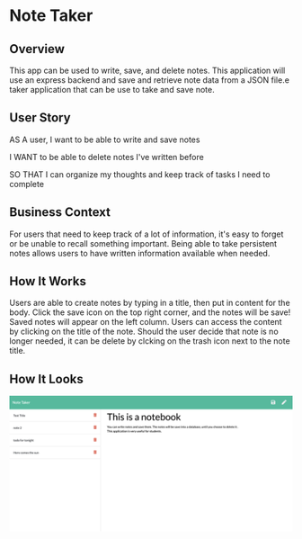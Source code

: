 # Note Taker

## Overview
This app can be used to write, save, and delete notes. This application will use an express backend and save and retrieve note data from a JSON file.e taker application that can be use to take and save note.

## User Story

AS A user, I want to be able to write and save notes

I WANT to be able to delete notes I've written before

SO THAT I can organize my thoughts and keep track of tasks I need to complete

## Business Context

For users that need to keep track of a lot of information, it's easy to forget or be unable to recall something important. Being able to take persistent notes allows users to have written information available when needed.

## How It Works 

Users are able to create notes by typing in a title, then put in content for the body. Click the save icon on the top right corner, and the notes will be save!
Saved notes will appear on the left column. Users can access the content by clicking on the title of the note. 
Should the user decide that note is no longer needed, it can be delete by clcking on the trash icon next to the note title. 

## How It Looks 
<img src = "public/assets/css/noteTaker.png">